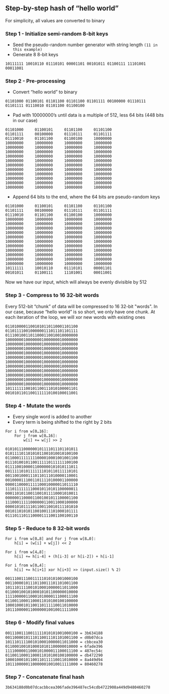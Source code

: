 ## Step-by-step hash of “hello world”

For simplicity, all values are converted to binary

### Step 1 - Initialize semi-random 8-bit keys

- Seed the pseudo-random number generator with string length `(11 in this example)`
- Generate 8 8-bit keys

```
10111111 10010110 01110101 00001101 00101011 01100111 11101001 00011001
```

### Step 2 - Pre-processing

- Convert “hello world” to binary

```
01101000 01100101 01101100 01101100 01101111 00100000 01110111 01101111 01110010 01101100 01100100 
```

- Pad with 10000000’s until data is a multiple of 512, less 64 bits (448 bits in our case)

```
01101000     01100101     01101100     01101100
01101111     00100000     01110111     01101111
01110010     01101100     01100100     10000000
10000000     10000000     10000000     10000000
10000000     10000000     10000000     10000000
10000000     10000000     10000000     10000000
10000000     10000000     10000000     10000000
10000000     10000000     10000000     10000000
10000000     10000000     10000000     10000000
10000000     10000000     10000000     10000000
10000000     10000000     10000000     10000000
10000000     10000000     10000000     10000000
10000000     10000000     10000000     10000000
10000000     10000000     10000000     10000000
```

- Append 64 bits to the end, where the 64 bits are pseudo-random keys

```
01101000     01100101     01101100     01101100
01101111     00100000     01110111     01101111
01110010     01101100     01100100     10000000
10000000     10000000     10000000     10000000
10000000     10000000     10000000     10000000
10000000     10000000     10000000     10000000
10000000     10000000     10000000     10000000
10000000     10000000     10000000     10000000
10000000     10000000     10000000     10000000
10000000     10000000     10000000     10000000
10000000     10000000     10000000     10000000
10000000     10000000     10000000     10000000
10000000     10000000     10000000     10000000
10000000     10000000     10000000     10000000
10111111     10010110     01110101     00001101
00101011     01100111     11101001     00011001
```

Now we have our input, which will always be evenly divisible by 512

### Step 3 - Compress to 16 32-bit words

Every 512-bit “chunk” of data will be compressed to 16 32-bit "words". In our case, because “hello world” is
so short, we only have one chunk. At each iteration of the loop, we will xor new words with existing ones

```
01101000011001010110110001101100
01101111001000000111011101101111
01110010011011000110010010000000
10000000100000001000000010000000
10000000100000001000000010000000
10000000100000001000000010000000
10000000100000001000000010000000
10000000100000001000000010000000
10000000100000001000000010000000
10000000100000001000000010000000
10000000100000001000000010000000
10000000100000001000000010000000
10000000100000001000000010000000
10000000100000001000000010000000
10111111100101100111010100001101
00101011011001111110100100011001
```

### Step 4 - Mutate the words

- Every single word is added to another
- Every term is being shifted to the right by 2 bits

```
For i from w[0…16]:
    For j from w[0…16]:
        w[i] += w[j] >> 2
```

```
01010111000000101111011101101011
01011110110101011001010010100100
01100011111111000010001001001100
01110100101100111110111111100100
01111001000011000000101010111011
00111110101111111010110111110101
00110010001110110111010000110001
00100001110011011110100001100000
00001100001111100010000011011110
11101111111100010110101100000011
00011010110011001011110001010011
00000011000011001001011100001100
11100011111000000110011000100000
00001010111101100110010111101010
00101101010110010011101000101111
01110111011100001111001100100110
```

### Step 5 - Reduce to 8 32-bit words
```
For i from w[0…8] and For j from w[8…0]:
    h[i] = (w[i] + w[j]) << 2
```
```       
For i from w[4…8]:
    h[i] += h[i-4] + (h[i-3] or h[i-2]) + h[i-1]
``` 
```
For i from w[0…4]:
    h[i] += h[i+1] xor h[i+3] >> (input.size() % 2) 
```
```
00111001110011111010101001000100
00110000101110110011101101001100
10111011110010100010000011011000
01100010010100010101100000010000
11110000011000101000011100011100
01100110001100011010100100100000
10001000101100110111110011010000
10111000001100000010010011111000
```

### Step 6 - Modify final values
```
00111001110011111010101001000100 = 3b634188
00110000101110110011101101001100 = d0b07dca
10111011110010100010000011011000 = cbbcea30
01100010010100010101100000010000 = 6fade396
11110000011000101000011100011100 = 487ec54c
01100110001100011010100100100000 = db472290
10001000101100110111110011010000 = 8a449d94
10111000001100000010010011111000 = 80460278
```

### Step 7 - Concatenate final hash

```
3b634188d0b07dcacbbcea306fade396487ec54cdb4722908a449d9480460278
```